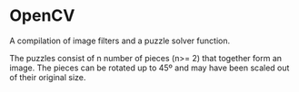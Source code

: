 # OpenCV
A compilation of image filters and a puzzle solver function. 

The puzzles consist of n number of pieces (n>= 2) that together form an image. The pieces can be rotated up to 45º and may have been scaled out of their original size. 
